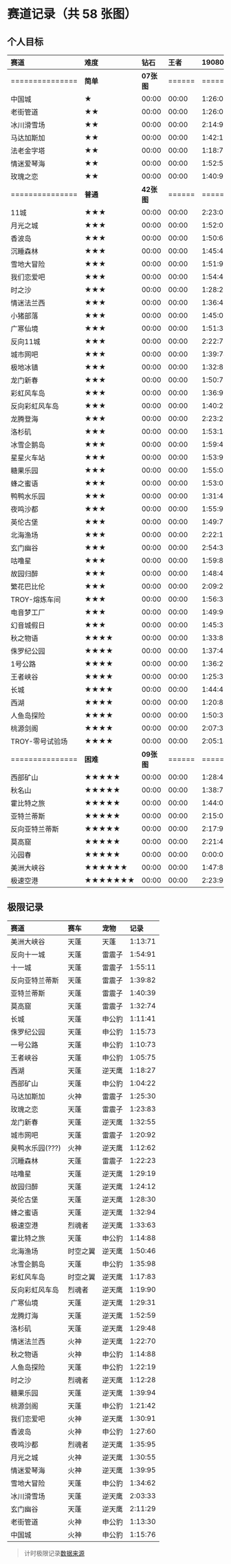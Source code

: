 # 赛道记录（共 58 张图）

## 个人目标
赛道|难度|钻石|王者|190801|排
:-|:-|:-|:-|:-|:-:
===============|**简单**|**07张图**|======|======|=
中国城|★|00:00|00:00|1:26:03|1
老街管道|★★|00:00|00:00|1:26:07|1
冰川滑雪场|★★|00:00|00:00|2:14:98|1
马达加斯加|★★|00:00|00:00|1:42:15|1
法老金字塔|★★|00:00|00:00|1:18:73|1
情迷爱琴海|★★|00:00|00:00|1:52:52|1
玫瑰之恋|★★|00:00|00:00|1:40:97|1
===============|**普通**|**42张图**|======|======|=
11城|★★★|00:00|00:00|2:23:02|1
月光之城|★★★|00:00|00:00|1:52:07|1
香波岛|★★★|00:00|00:00|1:50:65|2
沉睡森林|★★★|00:00|00:00|1:45:42|2
雪地大冒险|★★★|00:00|00:00|1:51:93|1
我们恋爱吧|★★★|00:00|00:00|1:54:40|2
时之沙|★★★|00:00|00:00|1:28:22|2
情迷法兰西|★★★|00:00|00:00|1:36:48|1
小猪部落|★★★|00:00|00:00|1:45:06|1
广寒仙境|★★★|00:00|00:00|1:51:36|1
反向11城|★★★|00:00|00:00|2:22:78|2
城市网吧|★★★|00:00|00:00|1:39:74|3
极地冰镇|★★★|00:00|00:00|1:32:85|2
龙门新春|★★★|00:00|00:00|1:50:79|1
彩虹风车岛|★★★|00:00|00:00|1:36:95|1
反向彩虹风车岛|★★★|00:00|00:00|1:40:22|1
龙腾登海|★★★|00:00|00:00|2:23:23|2
洛杉矶|★★★|00:00|00:00|1:53:14|3
冰雪企鹅岛|★★★|00:00|00:00|1:59:41|1
星星火车站|★★★|00:00|00:00|1:53:97|1
糖果乐园|★★★|00:00|00:00|1:55:04|1
蜂之蜜语|★★★|00:00|00:00|1:53:01|1
鸭鸭水乐园|★★★|00:00|00:00|1:31:47|2
夜鸣沙都|★★★|00:00|00:00|1:55:91|1
英伦古堡|★★★|00:00|00:00|1:49:72|1
北海渔场|★★★|00:00|00:00|2:22:16|1
玄门幽谷|★★★|00:00|00:00|2:54:31|2
咕噜星|★★★|00:00|00:00|1:59:89|4
故园归醉|★★★|00:00|00:00|1:48:48|1
繁花巴比伦|★★★|00:00|00:00|2:09:26|1
TROY-熔炼车间|★★★|00:00|00:00|1:56:36|2
电音梦工厂|★★★|00:00|00:00|1:49:94|1
幻音城假日|★★★|00:00|00:00|1:45:36|1
秋之物语|★★★★|00:00|00:00|1:33:80|2
侏罗纪公园|★★★★|00:00|00:00|1:37:40|2
1号公路|★★★★|00:00|00:00|1:36:25|2
王者峡谷|★★★★|00:00|00:00|1:25:36|2
长城|★★★★|00:00|00:00|1:44:45|2
西湖|★★★★|00:00|00:00|1:20:82|2
人鱼岛探险|★★★★|00:00|00:00|1:50:35|2
桃源剑阁|★★★★|00:00|00:00|2:07:31|3
TROY-零号试验场|★★★★|00:00|00:00|2:05:14|1
===============|**困难**|**09张图**|======|======|=
西部矿山|★★★★★|00:00|00:00|1:28:49|2
秋名山|★★★★★|00:00|00:00|1:38:77|1
霍比特之旅|★★★★★|00:00|00:00|1:44:09|2
亚特兰蒂斯|★★★★★|00:00|00:00|2:15:02|2
反向亚特兰蒂斯|★★★★★|00:00|00:00|2:17:92|2
莫高窟|★★★★★|00:00|00:00|2:21:40|2
沁园春|★★★★★|00:00|00:00|0:00:00|0
美洲大峡谷|★★★★★★|00:00|00:00|1:47:89|2
极速空港|★★★★★★★|00:00|00:00|2:23:97|2



## 极限记录
赛道|赛车|宠物|记录
:-|:-|:-|:-
美洲大峡谷|天蓬|天蓬|1:13:71
反向十一城|天蓬|雷震子|1:54:91
十一城|天蓬|雷震子|1:55:11
反向亚特兰蒂斯|天蓬|雷震子|1:39:82
亚特兰蒂斯|天蓬|雷震子|1:40:39
莫高窟|天蓬|雷震子|1:32:74
长城|天蓬|申公豹|1:11:41
侏罗纪公园|天蓬|申公豹|1:15:73
一号公路|天蓬|申公豹|1:10:73
王者峡谷|天蓬|申公豹|1:05:75
西湖|天蓬|逆天鹰|1:18:27
西部矿山|天蓬|申公豹|1:04:22
马达加斯加|火神|雷震子|1:25:30
玫瑰之恋|天蓬|雷震子|1:23:83
龙门新春|天蓬|逆天鹰|1:32:55
城市网吧|天蓬|雷震子|1:20:92
臭鸭水乐园(???)|火神|逆天鹰|1:12:62
沉睡森林|天蓬|雷震子|1:22:23
咕噜星|天蓬|逆天鹰|1:29:19
故园归醉|天蓬|逆天鹰|1:24:12
英伦古堡|天蓬|逆天鹰|1:28:30
蜂之蜜语|天蓬|逆天鹰|1:32:94
极速空港|烈魂者|逆天鹰|1:33:63
霍比特之旅|天蓬|申公豹|1:14:88
北海渔场|时空之翼|逆天鹰|1:50:46
冰雪企鹅岛|天蓬|申公豹|1:35:98
彩虹风车岛|时空之翼|逆天鹰|1:17:83
反向彩虹风车岛|烈魂者|逆天鹰|1:19:90
广寒仙境|天蓬|逆天鹰|1:29:31
龙腾灯海|天蓬|逆天鹰|1:52:59
洛杉矶|天蓬|逆天鹰|1:29:48
情迷法兰西|火神|逆天鹰|1:22:70
秋之物语|火神|申公豹|1:14:88
人鱼岛探险|天蓬|申公豹|1:22:19
时之沙|烈魂者|逆天鹰|1:12:28
糖果乐园|天蓬|逆天鹰|1:39:94
桃源剑阁|天蓬|申公豹|1:21:42
我们恋爱吧|火神|逆天鹰|1:30:91
香波岛|火神|申公豹|1:27:60
夜鸣沙都|烈魂者|逆天鹰|1:35:95
月光之城|火神|逆天鹰|1:30:55
情迷爱琴海|火神|逆天鹰|1:39:95
雪地大冒险|天蓬|申公豹|1:34:62
冰川滑雪场|天蓬|逆天鹰|2:03:33
玄门幽谷|天蓬|逆天鹰|2:11:29
老街管道|火神|申公豹|1:13:30
中国城|火神|申公豹|1:15:76

> 计时极限记录[数据来源](https://www.bilibili.com/video/av52978630?from=search&seid=6946995976875329518)















<!--|
★★★⭐️
|-->